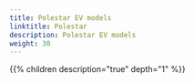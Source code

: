 ```yaml
---
title: Polestar EV models
linktitle: Polestar
description: Polestar EV models
weight: 30
---
```

{{% children description="true" depth="1" %}}
